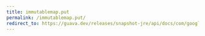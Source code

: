 ```yaml
---
title: immutablemap.put
permalink: /immutablemap.put/
redirect_to: https://guava.dev/releases/snapshot-jre/api/docs/com/google/common/collect/ImmutableMap.html#put-K-V-
---
```

